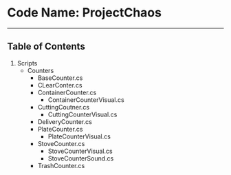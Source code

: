 # Code Name: ProjectChaos
---
## Table of Contents

1. Scripts
   - Counters
     - BaseCounter.cs
     - CLearConter.cs
     - ContainerCounter.cs
       - ContainerCounterVisual.cs
     - CuttingCoutner.cs
       - CuttingCounterVisual.cs
     - DeliveryCounter.cs
     - PlateCounter.cs
       - PlateCounterVisual.cs
     - StoveCounter.cs
       - StoveCounterVisual.cs 
       - StoveCounterSound.cs
     - TrashCounter.cs

